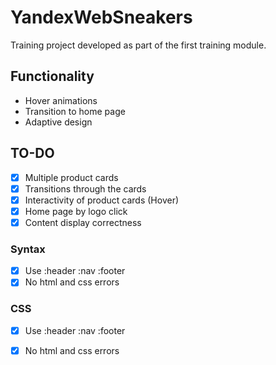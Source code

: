 # YandexWebSneakers
Training project developed as part of the first training module.

## Functionality
- Hover animations 
- Transition to home page
- Adaptive design

## TO-DO 

- [x] Multiple product cards
- [x] Transitions through the cards
- [x] Interactivity of product cards (Hover)
- [x] Home page by logo click
- [x] Сontent display correctness

### Syntax
- [x] Use :header :nav :footer
- [x] No html and css errors

### CSS 

- [x] Use :header :nav :footer
- [x] No html and css errors




